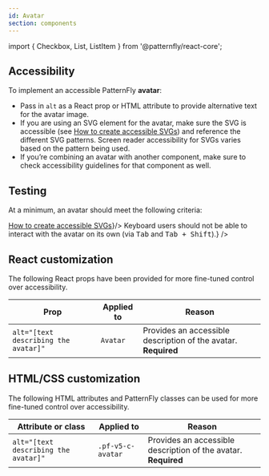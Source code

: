 ```yaml
---
id: Avatar
section: components
---
```


import { Checkbox, List, ListItem } from '@patternfly/react-core';

## Accessibility

To implement an accessible PatternFly **avatar**:

- Pass in `alt` as a React prop or HTML attribute to provide alternative text for the avatar image.
- If you are using an SVG element for the avatar, make sure the SVG is accessible (see [How to create accessible SVGs](https://www.deque.com/blog/creating-accessible-svgs/)) and reference the different SVG patterns. Screen reader accessibility for SVGs varies based on the pattern being used.
- If you’re combining an avatar with another component, make sure to check accessibility guidelines for that component as well.

## Testing

At a minimum, an avatar should meet the following criteria:

<List isPlain>
  <ListItem>
    <Checkbox id="avatar-a11y-checkbox-4" label="Users can navigate to the avatar via the screen reader." />
  </ListItem>
  <ListItem>
    <Checkbox id="avatar-a11y-checkbox-1" label="The avatar image has alternative text." />
  </ListItem>
  <ListItem>
    <Checkbox id="avatar-a11y-checkbox-2" label="Any SVGs used are accessible." description={<span><a href="https://www.deque.com/blog/creating-accessible-svgs/">How to create accessible SVGs</a></span>}/>
  </ListItem>
  <ListItem>
    <Checkbox id="avatar-a11y-checkbox-3" label={<span>Keyboard users should not be able to interact with the avatar on its own (via <kbd>Tab</kbd> and <kbd>Tab + Shift</kbd>).</span>} />
  </ListItem>
</List>

## React customization

The following React props have been provided for more fine-tuned control over accessibility.

| Prop | Applied to | Reason  |
| -- | -- | -- |
| `alt="[text describing the avatar]"` | `Avatar` |  Provides an accessible description of the avatar. **Required**|

## HTML/CSS customization

The following HTML attributes and PatternFly classes can be used for more fine-tuned control over accessibility.

| Attribute or class | Applied to | Reason | 
|---|---|---|
| `alt="[text describing the avatar]"` | `.pf-v5-c-avatar` | Provides an accessible description of the avatar. **Required** |
